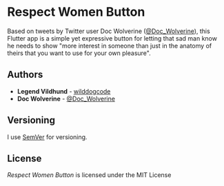 # Respect Women Button
Based on tweets by Twitter user Doc Wolverine ([@Doc_Wolverine](https://www.twitter.com/Doc_Wolverine)), this Flutter app is a simple yet expressive button for letting that sad man know he needs to show "more interest in someone than just in the anatomy of theirs that you want to use for your own pleasure".

## Authors
* **Legend Vildhund** - [wilddogcode](https://www.github.com/wilddogcode)
* **Doc Wolverine** - [@Doc_Wolverine](https://www.twitter.com/Doc_Wolverine)

## Versioning

I use [SemVer](http://semver.org/) for versioning.

## License

*Respect Women Button* is licensed under the MIT License
